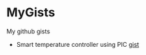 # MyGists
My github gists 


- Smart temperature controller using PIC [gist](https://gist.github.com/0xD9D0/94aeebbadfd8e34f5bf8776ddddff40d) 
